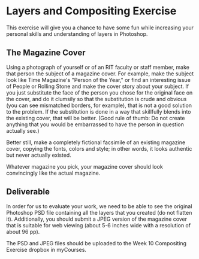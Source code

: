 # Layers and Compositing Exercise

This exercise will give you a chance to have some fun while increasing your personal skills and understanding of layers in Photoshop.

## The Magazine Cover

Using a photograph of yourself or of an RIT faculty or staff member, make that person the subject of a magazine cover.  For example, make the subject look like Time Magazine's "Person of the Year," or find an interesting issue of People or Rolling Stone and make the cover story about your subject. If you just substitute the face of the person you chose for the original face on the cover, and do it clumsily so that the substitution is crude and obvious (you can see mismatched borders, for example), that is not a good solution to the problem.  If the substitution is done in a way that skillfully blends into the existing cover, that will be better. (Good rule of thumb: Do not create anything that you would be embarrassed to have the person in question actually see.)

Better still, make a completely fictional facsimile of an existing magazine cover, copying the fonts, colors and style; in other words, it looks authentic but never actually existed.

Whatever magazine you pick, your magazine cover should look convincingly like the actual magazine.

## Deliverable

In order for us to evaluate your work, we need to be able to see the original Photoshop PSD file containing all the layers that you created (do not flatten it). Additionally, you should submit a JPEG version of the magazine cover that is suitable for web viewing (about 5-6 inches wide with a resolution of about 96 pp).

The PSD and JPEG files should be uploaded to the Week 10 Compositing Exercise dropbox in myCourses.
